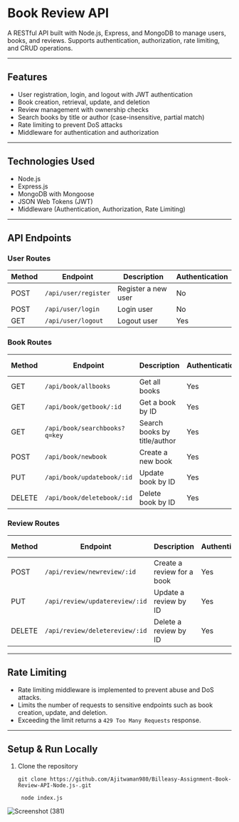 # Book Review API

A RESTful API built with Node.js, Express, and MongoDB to manage users, books, and reviews. Supports authentication, authorization, rate limiting, and CRUD operations.

---

## Features

- User registration, login, and logout with JWT authentication
- Book creation, retrieval, update, and deletion
- Review management with ownership checks
- Search books by title or author (case-insensitive, partial match)
- Rate limiting to prevent DoS attacks
- Middleware for authentication and authorization

---

## Technologies Used

- Node.js
- Express.js
- MongoDB with Mongoose
- JSON Web Tokens (JWT)
- Middleware (Authentication, Authorization, Rate Limiting)

---

## API Endpoints

### User Routes

| Method | Endpoint           | Description           | Authentication |
|--------|--------------------|-----------------------|----------------|
| POST   | `/api/user/register` | Register a new user   | No             |
| POST   | `/api/user/login`    | Login user            | No             |
| GET    | `/api/user/logout`   | Logout user           | Yes            |

### Book Routes

| Method | Endpoint                     | Description                     | Authentication | Rate Limiting | Ownership Check |
|--------|------------------------------|---------------------------------|----------------|---------------|-----------------|
| GET    | `/api/book/allbooks`          | Get all books                   | Yes            | No            | No              |
| GET    | `/api/book/getbook/:id`       | Get a book by ID                | Yes            | No            | No              |
| GET    | `/api/book/searchbooks?q=key` | Search books by title/author    | Yes            | No            | No              |
| POST   | `/api/book/newbook`           | Create a new book               | Yes            | Yes           | No              |
| PUT    | `/api/book/updatebook/:id`    | Update book by ID               | Yes            | Yes           | Yes             |
| DELETE | `/api/book/deletebook/:id`    | Delete book by ID               | Yes            | Yes           | Yes             |

### Review Routes

| Method | Endpoint                      | Description                   | Authentication | Ownership Check |
|--------|-------------------------------|------------------------------|----------------|-----------------|
| POST   | `/api/review/newreview/:id`    | Create a review for a book   | Yes            | No              |
| PUT    | `/api/review/updatereview/:id` | Update a review by ID        | Yes            | Yes             |
| DELETE | `/api/review/deletereview/:id` | Delete a review by ID        | Yes            | Yes             |

---

## Rate Limiting

- Rate limiting middleware is implemented to prevent abuse and DoS attacks.
- Limits the number of requests to sensitive endpoints such as book creation, update, and deletion.
- Exceeding the limit returns a `429 Too Many Requests` response.

---

## Setup & Run Locally

1. Clone the repository

   ```
   git clone https://github.com/Ajitwaman980/Billeasy-Assignment-Book-Review-API-Node.js-.git
   
    node index.js
   ```


![Screenshot (381)](https://github.com/user-attachments/assets/c77ac10a-64de-412b-929b-32aa13bf8e7e)

